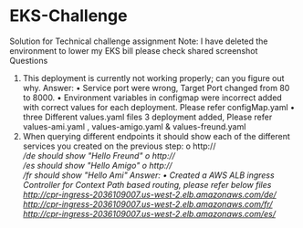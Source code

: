 # EKS-Challenge

Solution for Technical challenge assignment
Note: I have deleted the environment to lower my EKS bill please check shared screenshot
Questions
1.	This deployment is currently not working properly; can you figure out why.
Answer: 
•	Service port were wrong, Target Port changed from 80 to 8000.
•	Environment variables in configmap were incorrect added with correct values for each deployment. Please refer configMap.yaml
•	three Different values.yaml files 3 deployment added, Please refer 
values-ami.yaml , values-amigo.yaml & values-freund.yaml
2.	When querying different endpoints it should show each of the different services you created on the previous step:
o	http://<address>/de should show "Hello Freund"
o	http://<address>/es should show "Hello Amigo"
o	http://<address>/fr should show "Hello Ami"
Answer:
•	Created a AWS ALB ingress Controller for Context Path based routing, please refer below files
http://cpr-ingress-2036109007.us-west-2.elb.amazonaws.com/de/  
http://cpr-ingress-2036109007.us-west-2.elb.amazonaws.com/fr/  
http://cpr-ingress-2036109007.us-west-2.elb.amazonaws.com/es/
 
